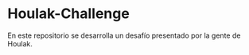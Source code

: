 
# Houlak-Challenge

En este repositorio se desarrolla un desafío presentado por la gente de Houlak.

